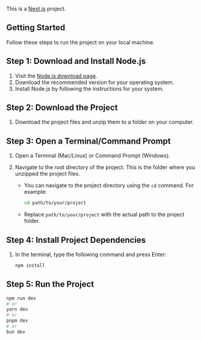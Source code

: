 This is a [Next.js](https://nextjs.org/) project.

## Getting Started

Follow these steps to run the project on your local machine.

## Step 1: Download and Install Node.js

1. Visit the [Node.js download page](https://nodejs.org/).
2. Download the recommended version for your operating system.
3. Install Node.js by following the instructions for your system.

## Step 2: Download the Project

1. Download the project files and unzip them to a folder on your computer.

## Step 3: Open a Terminal/Command Prompt

1. Open a Terminal (Mac/Linux) or Command Prompt (Windows).
2. Navigate to the root directory of the project. This is the folder where you unzipped the project files.

   - You can navigate to the project directory using the `cd` command. For example:
     ```sh
     cd path/to/your/project
     ```
   - Replace `path/to/your/project` with the actual path to the project folder.

## Step 4: Install Project Dependencies

1. In the terminal, type the following command and press Enter:
   ```sh
   npm install

## Step 5: Run the Project

```bash
npm run dev
# or
yarn dev
# or
pnpm dev
# or
bun dev
```
